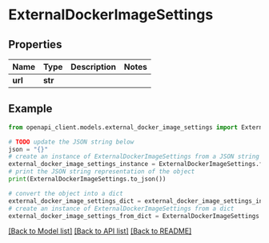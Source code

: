 # ExternalDockerImageSettings


## Properties

Name | Type | Description | Notes
------------ | ------------- | ------------- | -------------
**url** | **str** |  | 

## Example

```python
from openapi_client.models.external_docker_image_settings import ExternalDockerImageSettings

# TODO update the JSON string below
json = "{}"
# create an instance of ExternalDockerImageSettings from a JSON string
external_docker_image_settings_instance = ExternalDockerImageSettings.from_json(json)
# print the JSON string representation of the object
print(ExternalDockerImageSettings.to_json())

# convert the object into a dict
external_docker_image_settings_dict = external_docker_image_settings_instance.to_dict()
# create an instance of ExternalDockerImageSettings from a dict
external_docker_image_settings_from_dict = ExternalDockerImageSettings.from_dict(external_docker_image_settings_dict)
```
[[Back to Model list]](../README.md#documentation-for-models) [[Back to API list]](../README.md#documentation-for-api-endpoints) [[Back to README]](../README.md)


